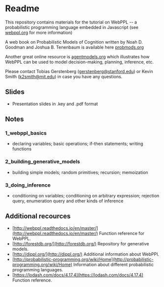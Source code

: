 # Readme

This repository contains materials for the tutorial on WebPPL -- a probabilistic programming language embedded in Javascript (see [webppl.org](http://webppl.org) for more information)

A web book on Probabilistic Models of Cognition written by Noah D. Goodman and Joshua B. Tenenbaum is available here [probmods.org](http://probmods.org)

Another great online resource is [agentmodels.org](http://www.agentmodels.org) which illustrates how WebPPL can be used to model decision-making, planning, inference, etc.  

Please contact Tobias Gerstenberg ([gerstenberg@stanford.edu](mailto:gerstenberg@stanford.edu)) or Kevin Smith ([k2smith@mit.edu](mailto:k2smith@mit.edu)) in case you have any questions.

## Slides

- Presentation slides in .key and .pdf format

## Notes

### 1_webppl_basics

- declaring variables; basic operations; if-then statements; writing functions

### 2_building_generative_models

- building simple models; random primitives; recursion; memoization

### 3_doing_inference

- conditioning on variables; conditioning on arbitrary expression; rejection query, enumeration query and other kinds of inference

## Additional recources

- [http://webppl.readthedocs.io/en/master/](http://webppl.readthedocs.io/en/master/) Function reference for WebPPL.
- [http://forestdb.org/](http://forestdb.org/) Repository for generative models.
- [http://dippl.org/](http://dippl.org/) Additional information about WebPPl.
- [http://probabilistic-programming.org/wiki/Home](http://probabilistic-programming.org/wiki/Home) Information about different probabilistic programming languages.
- [https://lodash.com/docs/4.17.4](https://lodash.com/docs/4.17.4) Function reference.  
